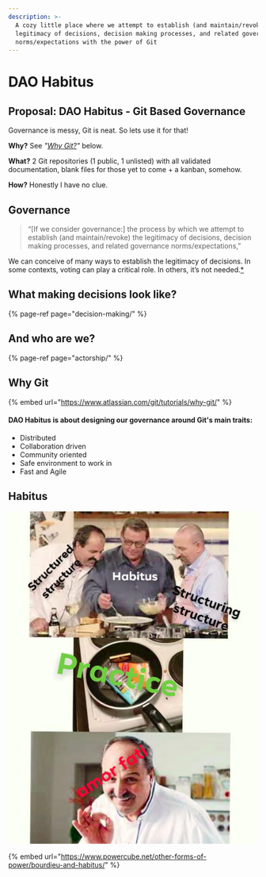```yaml
---
description: >-
  A cozy little place where we attempt to establish (and maintain/revoke) the
  legitimacy of decisions, decision making processes, and related governance
  norms/expectations with the power of Git
---
```


# DAO Habitus

## Proposal: DAO Habitus - Git Based Governance

Governance is messy, Git is neat. So lets use it for that!

**Why?** See _"_[_Why Git?_](https://parrachia.gitbook.io/dao-habitus/#why-git)_"_ below. 

**What?** 2 Git repositories \(1 public, 1 unlisted\) with all validated documentation, blank files for those yet to come + a kanban, somehow. 

**How?** Honestly I have no clue.

## Governance

> “\[If we consider governance:\] the process by which we attempt to establish \(and maintain/revoke\) the legitimacy of decisions, decision making processes, and related governance norms/expectations,”

We can conceive of many ways to establish the legitimacy of decisions. In some contexts, voting can play a critical role. In others, it’s not needed.[\*](https://www.tonysheng.com/voting-governance)

## What making decisions look like?

{% page-ref page="decision-making/" %}

## And who are we?

{% page-ref page="actorship/" %}

## Why Git

{% embed url="https://www.atlassian.com/git/tutorials/why-git/" %}



#### DAO Habitus is about designing our governance around Git's main traits:

* Distributed
* Collaboration driven
* Community oriented
* Safe environment to work in
* Fast and Agile

## Habitus

![](.gitbook/assets/image%20%282%29.png)

{% embed url="https://www.powercube.net/other-forms-of-power/bourdieu-and-habitus/" %}




